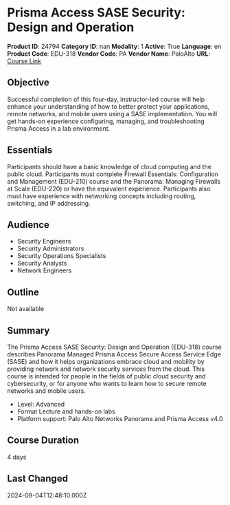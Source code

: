 # Prisma Access SASE Security: Design and Operation

**Product ID**: 24794
**Category ID**: nan
**Modality**: 1
**Active**: True
**Language**: en
**Product Code**: EDU-318
**Vendor Code**: PA
**Vendor Name**: PaloAlto
**URL**: [Course Link](https://www.fastlaneus.com/course/paloalto-edu-318)

## Objective
Successful completion of this four-day, instructor-led course will help enhance your understanding of how to better protect your applications, remote networks, and mobile users using a SASE implementation. You will get hands-on experience configuring, managing, and troubleshooting Prisma Access in a lab environment.

## Essentials
Participants should have a basic knowledge of cloud computing and the public cloud. Participants must complete Firewall Essentials: Configuration and Management (EDU-210) course and the Panorama: Managing Firewalls at Scale (EDU-220) or have the equivalent experience. Participants also must have experience with networking concepts including routing, switching, and IP addressing.

## Audience
- Security Engineers
- Security Administrators
- Security Operations Specialists
- Security Analysts
- Network Engineers

## Outline
Not available

## Summary
The Prisma Access SASE Security: Design and Operation (EDU-318) course describes Panorama Managed Prisma Access Secure Access Service Edge (SASE) and how it helps organizations embrace cloud and mobility by providing network and network security services from the cloud. This course is intended for people in the fields of public cloud security and cybersecurity, or for anyone who wants to learn how to secure remote networks and mobile users.



- Level: Advanced
- Format Lecture and hands-on labs
- Platform support: Palo Alto Networks Panorama and Prisma Access v4.0

## Course Duration
4 days

## Last Changed
2024-09-04T12:48:10.000Z
